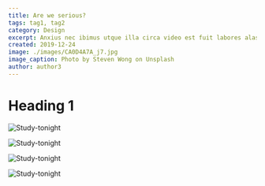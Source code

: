 ```yaml
---
title: Are we serious?
tags: tag1, tag2
category: Design
excerpt: Anxius nec ibimus utque illa circa video est fuit labores alas. Vincere ferociaarva.
created: 2019-12-24
image: ./images/CA0D4A7A_j7.jpg
image_caption: Photo by Steven Wong on Unsplash
author: author3
---
```


# Heading 1

![Study-tonight](https://i.postimg.cc/9MKS5JGh/CA0-D4-A7-A-j7.jpg)

![Study-tonight](https://i.postimg.cc/1zRbpg9L/CA0-D4-A7-A-j7-6.jpg)

![Study-tonight](https://i.postimg.cc/4yc0JV5h/CA0-D4-A7-A-j7-7.jpg)

![Study-tonight](https://i.postimg.cc/nzC5P692/CA0-D4-A7-A-j7-8.jpg)
